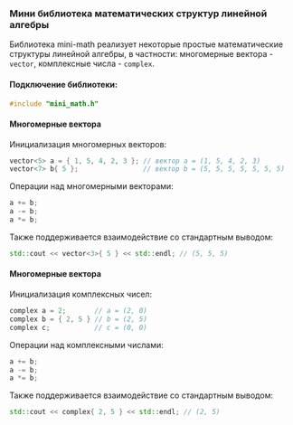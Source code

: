 ### Мини библиотека математических структур линейной алгебры
Библиотека mini-math реализует некоторые простые математические структуры линейной алгебры, в частности: многомерные вектора - `vector`, комплексные числа - `complex`.

#### Подключение библиотеки:

```c++
#include "mini_math.h"
```

#### Многомерные вектора

Инициализация многомерных векторов:

```c++
vector<5> a = { 1, 5, 4, 2, 3 }; // вектор a = (1, 5, 4, 2, 3)
vector<7> b{ 5 };                // вектор b = (5, 5, 5, 5, 5, 5, 5)
```

Операции над многомерными векторами:

```c++
a += b;
a -= b;
a *= b;
```

Также поддерживается взаимодействие со стандартным выводом:

```c++
std::cout << vector<3>{ 5 } << std::endl; // (5, 5, 5)
```

#### Многомерные вектора

Инициализация комплексных чисел:

```c++
complex a = 2;       // a = (2, 0)
complex b = { 2, 5 } // b = (2, 5)
complex c;           // c = (0, 0)
```

Операции над комплексными числами:

```c++
a += b;
a -= b;
a *= b;
```

Также поддерживается взаимодействие со стандартным выводом:

```c++
std::cout << complex{ 2, 5 } << std::endl; // (2, 5)
```